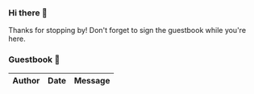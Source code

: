 ### Hi there 👋



Thanks for stopping by! Don't forget to sign the guestbook while you're here.

### Guestbook 📖
<!-- Guestbook -->
| Author | Date | Message |
|---|---|---|

<!-- /Guestbook -->
